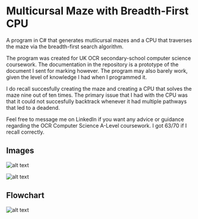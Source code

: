 # Multicursal Maze with Breadth-First CPU

A program in C# that generates mutlicursal mazes and a CPU that traverses the maze via the breadth-first search algorithm.

The program was created for UK OCR secondary-school computer science coursework. The documentation in the repository is a prototype of the document I sent for marking however. The program may also barely work, given the level of knowledge I had when I programmed it.

I do recall succesfully creating the maze and creating a CPU that solves the maze nine out of ten times. The primary issue that I had with the CPU was that it could not succesfully backtrack whenever it had multiple pathways that led to a deadend.

Feel free to message me on LinkedIn if you want any advice or guidance regarding the OCR Computer Science A-Level coursework. I got 63/70 if I recall correctly. 

## Images 


![alt text](https://github.com/NunoAGoncalves/Multicursal_Maze_with_BFS/blob/master/Maze%20Image%202.png)

![alt text](https://github.com/NunoAGoncalves/Multicursal_Maze_with_BFS/blob/master/Maze%20Image.png)

## Flowchart

![alt text](https://github.com/NunoAGoncalves/MulticursalMazeWithBFS_Csharp/blob/master/Main%20Menu%20-%20Flowchart.png)



